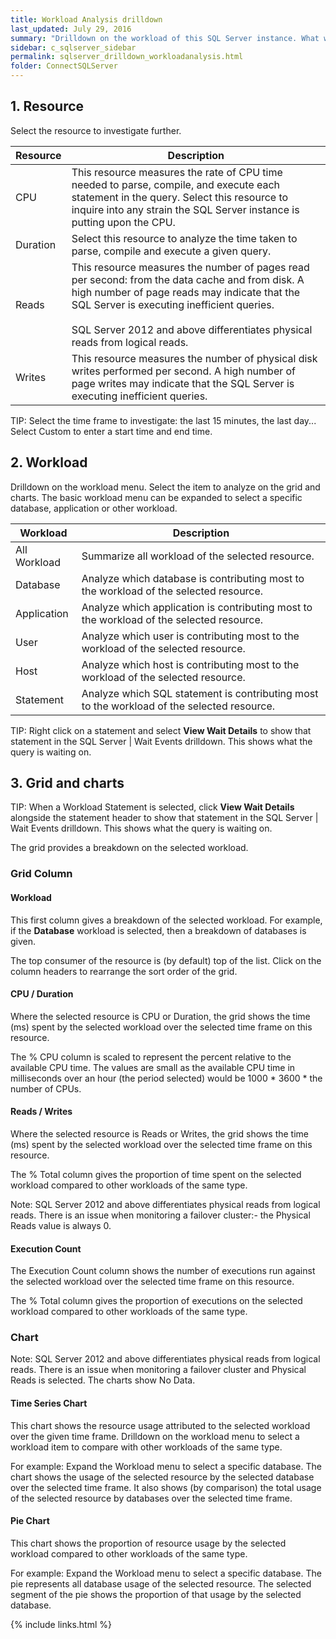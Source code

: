 ```yaml
---
title: Workload Analysis drilldown
last_updated: July 29, 2016
summary: "Drilldown on the workload of this SQL Server instance. What work is the database system producing in a given time? What resources are consumed in producing this work?"
sidebar: c_sqlserver_sidebar
permalink: sqlserver_drilldown_workloadanalysis.html
folder: ConnectSQLServer
---
```


## 1. Resource
Select the resource to investigate further.

Resource | Description
---------|------------
CPU | This resource measures the rate of CPU time needed to parse, compile, and execute each statement in the query. Select this resource to inquire into any strain the SQL Server instance is putting upon the CPU.
Duration | Select this resource to analyze the time taken to parse, compile and execute a given query.
Reads | This resource measures the number of pages read per second: from the data cache and from disk. A high number of page reads may indicate that the SQL Server is executing inefficient queries. <br><br>SQL Server 2012 and above differentiates physical reads from logical reads.
Writes | This resource measures the number of physical disk writes performed per second. A high number of page writes may indicate that the SQL Server is executing inefficient queries.

 TIP: Select the time frame to investigate: the last 15 minutes, the last day... Select Custom to enter a start time and end time.

## 2. Workload

Drilldown on the workload menu. Select the item to analyze on the grid and charts. The basic workload menu can be expanded to select a specific database, application or other workload.

Workload | Description
---------|------------
All Workload | Summarize all workload of the selected resource.
Database | Analyze which database is contributing most to the workload of the selected resource.
Application | Analyze which application is contributing most to the workload of the selected resource.
User | Analyze which user is contributing most to the workload of the selected resource.
Host | Analyze which host is contributing most to the workload of the selected resource.
Statement | Analyze which SQL statement is contributing most to the workload of the selected resource.


 TIP: Right click on a statement and select **View Wait Details** to show that statement in the SQL Server \| Wait Events drilldown. This shows what the query is waiting on.


## 3. Grid and charts

  TIP: When a Workload Statement is selected, click **View Wait Details** alongside the statement header to show that statement in the SQL Server \| Wait Events drilldown. This shows what the query is waiting on.


 The grid provides a breakdown on the selected workload.

### Grid Column

#### Workload
  This first column gives a breakdown of the selected workload. For example, if the **Database** workload is selected, then a breakdown of databases is given.

 The top consumer of the resource is (by default) top of the list. Click on the column headers to rearrange the sort order of the grid.

#### CPU / Duration
  Where the selected resource is CPU or Duration, the grid shows the time (ms) spent by the selected workload over the selected time frame on this resource.

 The % CPU column is scaled to represent the percent relative to the available CPU time. The values are small as the available CPU time in milliseconds over an hour (the period selected) would be 1000 * 3600 * the number of CPUs.

#### Reads / Writes
  Where the selected resource is Reads or Writes, the grid shows the time (ms) spent by the selected workload over the selected time frame on this resource.

 The % Total column gives the proportion of time spent on the selected workload compared to other workloads of the same type.


  Note: SQL Server 2012 and above differentiates physical reads from logical reads. There is an issue when monitoring a failover cluster:- the Physical Reads value is always 0.


#### Execution Count
  The Execution Count column shows the number of executions run against the selected workload over the selected time frame on this resource.

 The % Total column gives the proportion of executions on the selected workload compared to other workloads of the same type.


### Chart  

Note: SQL Server 2012 and above differentiates physical reads from logical reads. There is an issue when monitoring a failover cluster and Physical Reads is selected. The charts show No Data.


#### Time Series Chart
  This chart shows the resource usage attributed to the selected workload over the given time frame. Drilldown on the workload menu to select a workload item to compare with other workloads of the same type.

 For example: Expand the Workload menu to select a specific database. The chart shows the usage of the selected resource by the selected database over the selected time frame. It also shows (by comparison) the total usage of the selected resource by databases over the selected time frame.

#### Pie Chart
  This chart shows the proportion of resource usage by the selected workload compared to other workloads of the same type.

 For example: Expand the Workload menu to select a specific database. The pie represents all database usage of the selected resource. The selected segment of the pie shows the proportion of that usage by the selected database.





{% include links.html %}
